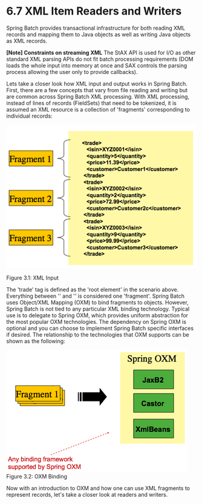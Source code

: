 # 6.7 XML Item Readers and Writers #


Spring Batch provides transactional infrastructure for both reading XML records and mapping them to Java objects as well as writing Java objects as XML records.

**[Note]	Constraints on streaming XML**
The StAX API is used for I/O as other standard XML parsing APIs do not fit batch processing requirements (DOM loads the whole input into memory at once and SAX controls the parsing process allowing the user only to provide callbacks).

Lets take a closer look how XML input and output works in Spring Batch. First, there are a few concepts that vary from file reading and writing but are common across Spring Batch XML processing. With XML processing, instead of lines of records (FieldSets) that need to be tokenized, it is assumed an XML resource is a collection of 'fragments' corresponding to individual records:

![XML输入文件](./67_0_0_xmlinput.png)

Figure 3.1: XML Input

The 'trade' tag is defined as the 'root element' in the scenario above. Everything between '<trade>' and '</trade>' is considered one 'fragment'. Spring Batch uses Object/XML Mapping (OXM) to bind fragments to objects. However, Spring Batch is not tied to any particular XML binding technology. Typical use is to delegate to Spring OXM, which provides uniform abstraction for the most popular OXM technologies. The dependency on Spring OXM is optional and you can choose to implement Spring Batch specific interfaces if desired. The relationship to the technologies that OXM supports can be shown as the following:


![图 3.2 OXM绑定](./67_0_1_oxm-fragments.png)
Figure 3.2: OXM Binding


Now with an introduction to OXM and how one can use XML fragments to represent records, let's take a closer look at readers and writers.